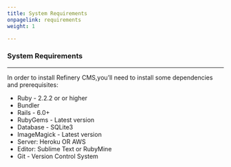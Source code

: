 ```yaml
---
title: System Requirements
onpagelink: requirements
weight: 1

---
```


### System Requirements
-------------------

In order to install Refinery CMS,you’ll need to install some dependencies and prerequisites:

- Ruby - 2.2.2 or or higher
- Bundler
- Rails - 6.0+
- RubyGems - Latest version
- Database - SQLite3
- ImageMagick - Latest version
- Server: Heroku OR AWS
- Editor: Sublime Text or RubyMine
- Git - Version Control System
 
